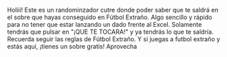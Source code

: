Holiii! Este es un randominzador cutre donde poder saber que te saldrá en el sobre que hayas conseguido en Fútbol Extraño. Algo sencillo y rápido para no tener que estar lanzando un dado frente al Excel. 
Solamente tendrás que pulsar en "¡QUE TE TOCARA!" y ya tendrás lo que te saldría. Recuerda seguir las reglas de Fútbol Extraño.
Y si juegas a futbol extraño y estás aquí, ¡tienes un sobre gratis! Aprovecha
